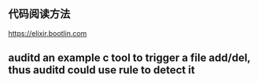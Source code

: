 ## 代码阅读方法
https://elixir.bootlin.com 

## auditd an example c tool to trigger a file add/del, thus auditd could use rule to detect it
